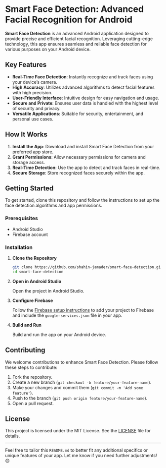 # Smart Face Detection: Advanced Facial Recognition for Android

**Smart Face Detection** is an advanced Android application designed to provide precise and efficient facial recognition. Leveraging cutting-edge technology, this app ensures seamless and reliable face detection for various purposes on your Android device.

## Key Features

- **Real-Time Face Detection**: Instantly recognize and track faces using your device’s camera.
- **High Accuracy**: Utilizes advanced algorithms to detect facial features with high precision.
- **User-Friendly Interface**: Intuitive design for easy navigation and usage.
- **Secure and Private**: Ensures user data is handled with the highest level of security and privacy.
- **Versatile Applications**: Suitable for security, entertainment, and personal use cases.

## How It Works

1. **Install the App**: Download and install Smart Face Detection from your preferred app store.
2. **Grant Permissions**: Allow necessary permissions for camera and storage access.
3. **Real-Time Detection**: Use the app to detect and track faces in real-time.
4. **Secure Storage**: Store recognized faces securely within the app.

## Getting Started

To get started, clone this repository and follow the instructions to set up the face detection algorithms and app permissions.

### Prerequisites

- Android Studio
- Firebase account

### Installation

1. **Clone the Repository**

   ```bash
   git clone https://github.com/shahin-jamader/smart-face-detection.git
   cd smart-face-detection
   ```

2. **Open in Android Studio**

   Open the project in Android Studio.

3. **Configure Firebase**

   Follow the [Firebase setup instructions](https://firebase.google.com/docs/android/setup) to add your project to Firebase and include the `google-services.json` file in your app.

4. **Build and Run**

   Build and run the app on your Android device.

## Contributing

We welcome contributions to enhance Smart Face Detection. Please follow these steps to contribute:

1. Fork the repository.
2. Create a new branch (`git checkout -b feature/your-feature-name`).
3. Make your changes and commit them (`git commit -m 'Add some feature'`).
4. Push to the branch (`git push origin feature/your-feature-name`).
5. Open a pull request.

## License

This project is licensed under the MIT License. See the [LICENSE](LICENSE) file for details.

---

Feel free to tailor this `README.md` to better fit any additional specifics or unique features of your app. Let me know if you need further adjustments! 😊
